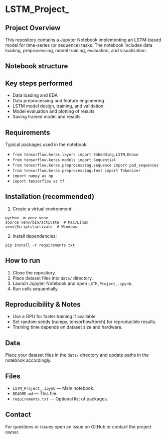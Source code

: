 # LSTM_Project_

## Project Overview
This repository contains a Jupyter Notebook implementing an LSTM-based model for time-series (or sequence) tasks. The notebook includes data loading, preprocessing, model training, evaluation, and visualization.

## Notebook structure


## Key steps performed
- Data loading and EDA
- Data preprocessing and feature engineering
- LSTM model design, training, and validation
- Model evaluation and plotting of results
- Saving trained model and results

## Requirements
Typical packages used in the notebook:

- `from tensorflow.keras.layers import Embedding,LSTM,Dense`
- `from tensorflow.keras.models import Sequential`
- `from tensorflow.keras.preprocessing.sequence import pad_sequences`
- `from tensorflow.keras.preprocessing.text import Tokenizer`
- `import numpy as np`
- `import tensorflow as tf`

## Installation (recommended)
1. Create a virtual environment:
```
python -m venv venv
source venv/bin/activate  # Mac/Linux
venv\Scripts\activate  # Windows
```
2. Install dependencies:
```
pip install -r requirements.txt
```

## How to run
1. Clone the repository.
2. Place dataset files into `data/` directory.
3. Launch Jupyter Notebook and open `LSTM_Project_.ipynb`.
4. Run cells sequentially.

## Reproducibility & Notes
- Use a GPU for faster training if available.
- Set random seeds (numpy, tensorflow/torch) for reproducible results.
- Training time depends on dataset size and hardware.


## Data
Place your dataset files in the `data/` directory and update paths in the notebook accordingly.


## Files
- `LSTM_Project_.ipynb` — Main notebook.
- `README.md` — This file.
- `requirements.txt` — Optional list of packages.


## Contact
For questions or issues open an issue on GitHub or contact the project owner.
